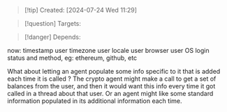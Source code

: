 
>[!tip] Created: [2024-07-24 Wed 11:29]

>[!question] Targets: 

>[!danger] Depends: 

now: timestamp
user timezone
user locale
user browser
user OS
login status and method, eg: ethereum, github, etc


What about letting an agent populate some info specific to it that is added each time it is called ?
The crypto agent might make a call to get a set of balances from the user, and then it would want this info every time it got called in a thread about that user.
Or an agent might like some standard information populated in its additional information each time.
